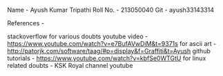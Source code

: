 Name - Ayush Kumar Tripathi
Roll No. - 213050040
Git - ayush33143314

References - 

 stackoverflow for various doubts
 youtube video - https://www.youtube.com/watch?v=e7BufAVwDiM&t=9371s
 for ascii art - http://patorjk.com/software/taag/#p=display&f=Graffiti&t=Ayush
 github tutorials - https://www.youtube.com/watch?v=kbfSe0WTGtU
 for linux related doubts - KSK Royal channel youtube
